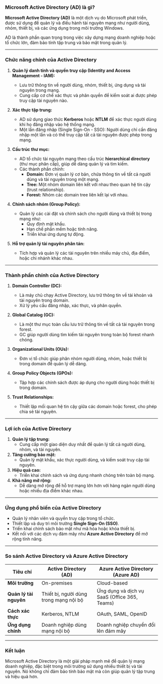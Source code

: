 ### **Microsoft Active Directory (AD) là gì?**

**Microsoft Active Directory (AD)** là một dịch vụ do Microsoft phát triển, được sử dụng để quản lý và điều hành tài nguyên mạng như người dùng, nhóm, thiết bị, và các ứng dụng trong môi trường Windows. 

AD là thành phần quan trọng trong việc xây dựng mạng doanh nghiệp hoặc tổ chức lớn, đảm bảo tính tập trung và bảo mật trong quản lý.

---

### **Chức năng chính của Active Directory**
1. **Quản lý danh tính và quyền truy cập (Identity and Access Management - IAM):**
   - Lưu trữ thông tin về người dùng, nhóm, thiết bị, ứng dụng và tài nguyên trong mạng.
   - Cung cấp cơ chế xác thực và phân quyền để kiểm soát ai được phép truy cập tài nguyên nào.

2. **Xác thực tập trung:**
   - AD sử dụng giao thức **Kerberos** hoặc **NTLM** để xác thực người dùng khi họ đăng nhập vào hệ thống mạng.
   - Một lần đăng nhập (Single Sign-On - SSO): Người dùng chỉ cần đăng nhập một lần và có thể truy cập tất cả tài nguyên được phép trong mạng.

3. **Cấu trúc thư mục:**
   - AD tổ chức tài nguyên mạng theo cấu trúc **hierarchical directory** (thư mục phân cấp), giúp dễ dàng quản lý và tìm kiếm.
   - Các thành phần chính:
     - **Domain:** Đơn vị quản lý cơ bản, chứa thông tin về tất cả người dùng và tài nguyên trong một mạng.
     - **Tree:** Một nhóm domain liên kết với nhau theo quan hệ tin cậy (trust relationship).
     - **Forest:** Nhóm các domain tree liên kết lại với nhau.

4. **Chính sách nhóm (Group Policy):**
   - Quản lý các cài đặt và chính sách cho người dùng và thiết bị trong mạng như:
     - Quy định mật khẩu.
     - Hạn chế phần mềm hoặc tính năng.
     - Triển khai ứng dụng tự động.

5. **Hỗ trợ quản lý tài nguyên phân tán:**
   - Tích hợp và quản lý các tài nguyên trên nhiều máy chủ, địa điểm, hoặc chi nhánh khác nhau.

---

### **Thành phần chính của Active Directory**
1. **Domain Controller (DC):**
   - Là máy chủ chạy Active Directory, lưu trữ thông tin về tài khoản và tài nguyên trong domain.
   - Xử lý yêu cầu đăng nhập, xác thực, và phân quyền.

2. **Global Catalog (GC):**
   - Là một thư mục toàn cầu lưu trữ thông tin về tất cả tài nguyên trong forest.
   - GC giúp người dùng tìm kiếm tài nguyên trong toàn bộ forest nhanh chóng.

3. **Organizational Units (OUs):**
   - Đơn vị tổ chức giúp phân nhóm người dùng, nhóm, hoặc thiết bị trong domain để quản lý dễ dàng.

4. **Group Policy Objects (GPOs):**
   - Tập hợp các chính sách được áp dụng cho người dùng hoặc thiết bị trong domain.

5. **Trust Relationships:**
   - Thiết lập mối quan hệ tin cậy giữa các domain hoặc forest, cho phép chia sẻ tài nguyên.

---

### **Lợi ích của Active Directory**
1. **Quản lý tập trung:**
   - Cung cấp một giao diện duy nhất để quản lý tất cả người dùng, nhóm, và tài nguyên.
2. **Tăng cường bảo mật:**
   - Quản lý mật khẩu, xác thực người dùng, và kiểm soát truy cập tài nguyên.
3. **Hiệu quả cao:**
   - Triển khai chính sách và ứng dụng nhanh chóng trên toàn bộ mạng.
4. **Khả năng mở rộng:**
   - Dễ dàng mở rộng để hỗ trợ mạng lớn hơn với hàng ngàn người dùng hoặc nhiều địa điểm khác nhau.

---

### **Ứng dụng phổ biến của Active Directory**
- Quản lý nhân viên và quyền truy cập trong tổ chức.
- Thiết lập và duy trì môi trường **Single Sign-On (SSO)**.
- Triển khai chính sách bảo mật như mã hóa hoặc khóa thiết bị.
- Kết nối với các dịch vụ đám mây như **Azure Active Directory** để mở rộng tính năng.

---

### **So sánh Active Directory và Azure Active Directory**
| **Tiêu chí**             | **Active Directory (AD)**             | **Azure Active Directory (Azure AD)**           |
|--------------------------|---------------------------------------|-----------------------------------------------|
| **Môi trường**            | On-premises                          | Cloud-based                                  |
| **Quản lý tài nguyên**    | Thiết bị, người dùng trong mạng nội bộ | Ứng dụng và dịch vụ SaaS (Office 365, Teams) |
| **Cách xác thực**         | Kerberos, NTLM                       | OAuth, SAML, OpenID                          |
| **Ứng dụng chính**        | Doanh nghiệp dùng mạng nội bộ         | Doanh nghiệp chuyển đổi lên đám mây           |

---

### **Kết luận**
Microsoft Active Directory là một giải pháp mạnh mẽ để quản lý mạng doanh nghiệp, đặc biệt trong môi trường sử dụng nhiều thiết bị và tài nguyên. Nó không chỉ đảm bảo tính bảo mật mà còn giúp quản lý tập trung và hiệu quả hơn.